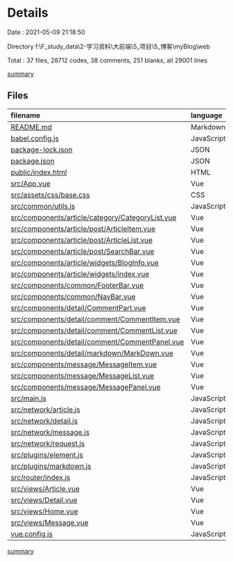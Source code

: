 # Details

Date : 2021-05-09 21:18:50

Directory f:\F_study_data\2-学习资料\大前端\5_项目\5_博客\myBlog\web

Total : 37 files,  28712 codes, 38 comments, 251 blanks, all 29001 lines

[summary](results.md)

## Files
| filename | language | code | comment | blank | total |
| :--- | :--- | ---: | ---: | ---: | ---: |
| [README.md](/README.md) | Markdown | 19 | 0 | 6 | 25 |
| [babel.config.js](/babel.config.js) | JavaScript | 14 | 0 | 1 | 15 |
| [package-lock.json](/package-lock.json) | JSON | 26,635 | 0 | 1 | 26,636 |
| [package.json](/package.json) | JSON | 51 | 0 | 1 | 52 |
| [public/index.html](/public/index.html) | HTML | 16 | 1 | 1 | 18 |
| [src/App.vue](/src/App.vue) | Vue | 15 | 0 | 4 | 19 |
| [src/assets/css/base.css](/src/assets/css/base.css) | CSS | 153 | 3 | 32 | 188 |
| [src/common/utils.js](/src/common/utils.js) | JavaScript | 34 | 3 | 4 | 41 |
| [src/components/article/category/CategoryList.vue](/src/components/article/category/CategoryList.vue) | Vue | 86 | 2 | 10 | 98 |
| [src/components/article/post/ArticleItem.vue](/src/components/article/post/ArticleItem.vue) | Vue | 80 | 1 | 7 | 88 |
| [src/components/article/post/ArticleList.vue](/src/components/article/post/ArticleList.vue) | Vue | 49 | 0 | 8 | 57 |
| [src/components/article/post/SearchBar.vue](/src/components/article/post/SearchBar.vue) | Vue | 76 | 0 | 3 | 79 |
| [src/components/article/widgets/BlogInfo.vue](/src/components/article/widgets/BlogInfo.vue) | Vue | 19 | 0 | 3 | 22 |
| [src/components/article/widgets/index.vue](/src/components/article/widgets/index.vue) | Vue | 24 | 0 | 5 | 29 |
| [src/components/common/FooterBar.vue](/src/components/common/FooterBar.vue) | Vue | 19 | 0 | 4 | 23 |
| [src/components/common/NavBar.vue](/src/components/common/NavBar.vue) | Vue | 64 | 0 | 9 | 73 |
| [src/components/detail/CommentPart.vue](/src/components/detail/CommentPart.vue) | Vue | 65 | 0 | 10 | 75 |
| [src/components/detail/comment/CommentItem.vue](/src/components/detail/comment/CommentItem.vue) | Vue | 102 | 1 | 13 | 116 |
| [src/components/detail/comment/CommentList.vue](/src/components/detail/comment/CommentList.vue) | Vue | 43 | 0 | 5 | 48 |
| [src/components/detail/comment/CommentPanel.vue](/src/components/detail/comment/CommentPanel.vue) | Vue | 135 | 5 | 7 | 147 |
| [src/components/detail/markdown/MarkDown.vue](/src/components/detail/markdown/MarkDown.vue) | Vue | 157 | 2 | 19 | 178 |
| [src/components/message/MessageItem.vue](/src/components/message/MessageItem.vue) | Vue | 87 | 0 | 12 | 99 |
| [src/components/message/MessageList.vue](/src/components/message/MessageList.vue) | Vue | 66 | 0 | 8 | 74 |
| [src/components/message/MessagePanel.vue](/src/components/message/MessagePanel.vue) | Vue | 92 | 2 | 5 | 99 |
| [src/main.js](/src/main.js) | JavaScript | 13 | 2 | 6 | 21 |
| [src/network/article.js](/src/network/article.js) | JavaScript | 32 | 0 | 6 | 38 |
| [src/network/detail.js](/src/network/detail.js) | JavaScript | 30 | 0 | 5 | 35 |
| [src/network/message.js](/src/network/message.js) | JavaScript | 17 | 0 | 3 | 20 |
| [src/network/request.js](/src/network/request.js) | JavaScript | 24 | 0 | 4 | 28 |
| [src/plugins/element.js](/src/plugins/element.js) | JavaScript | 42 | 0 | 5 | 47 |
| [src/plugins/markdown.js](/src/plugins/markdown.js) | JavaScript | 86 | 11 | 6 | 103 |
| [src/router/index.js](/src/router/index.js) | JavaScript | 35 | 1 | 7 | 43 |
| [src/views/Article.vue](/src/views/Article.vue) | Vue | 102 | 3 | 8 | 113 |
| [src/views/Detail.vue](/src/views/Detail.vue) | Vue | 99 | 0 | 9 | 108 |
| [src/views/Home.vue](/src/views/Home.vue) | Vue | 50 | 0 | 7 | 57 |
| [src/views/Message.vue](/src/views/Message.vue) | Vue | 56 | 1 | 6 | 63 |
| [vue.config.js](/vue.config.js) | JavaScript | 25 | 0 | 1 | 26 |

[summary](results.md)